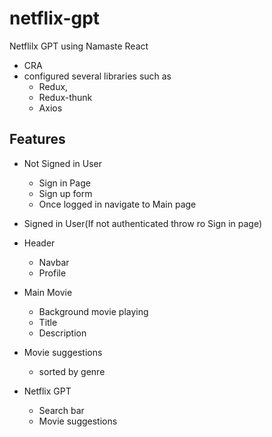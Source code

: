 # netflix-gpt
Netflilx GPT using Namaste React 

- CRA
- configured several libraries such as 
    - Redux, 
    - Redux-thunk
    - Axios



## Features
- Not Signed in User
    - Sign in Page
    - Sign up form
    - Once logged in navigate to Main page



- Signed in User(If not authenticated throw ro Sign in page)
- Header
    - Navbar
    - Profile
- Main Movie    
    - Background movie playing    
    - Title
    - Description
- Movie suggestions
    - sorted by genre
- Netflix GPT
    - Search bar
    - Movie suggestions    

